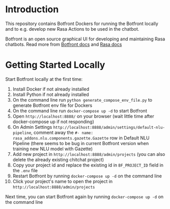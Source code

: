 # Introduction
This repository contains Botfront Dockers for running the Botfront locally and to e.g. develop new Rasa Actions to be used in the chatbot.

Botfront is an open source graphical UI for developing and maintaining Rasa chatbots. Read more from [Botfront docs](https://botfront.io/docs/rasa/getting-started/) and [Rasa docs](https://rasa.com/docs/rasa/)


# Getting Started Locally
Start Botfront locally at the first time:
1.	Install Docker if not already installed
2.  Install Python if not already installed
3.  On the command line run `python generate_compose_env_file.py` to generate Botfront env file for Dockers
4.	On the command line run `docker-compose up -d` to start Botfront
5.	Open `http://localhost:8888/` on your browser (wait little time after docker-compose up if not responding)
6.	On Admin Settings `http://localhost:8888/admin/settings/default-nlu-pipeline`, comment away the `#- name: rasa_addons.nlu.components.gazette.Gazette` row in Default NLU Pipeline (there seems to be bug in current Botfront version when training new NLU model with Gazette)
7.  Add new project in `http://localhost:8888/admin/projects` (you can also delete the already existing chitchat project)
8.  Copy your project id and replace the existing id in `BF_PROJECT_ID` field in the `.env` file
9.  Restart Botfront by running `docker-compose up -d` on the command line
10. Click your project's name to open the project in `http://localhost:8888/admin/projects`

Next time, you can start Botfront again by running `docker-compose up -d` on the command line